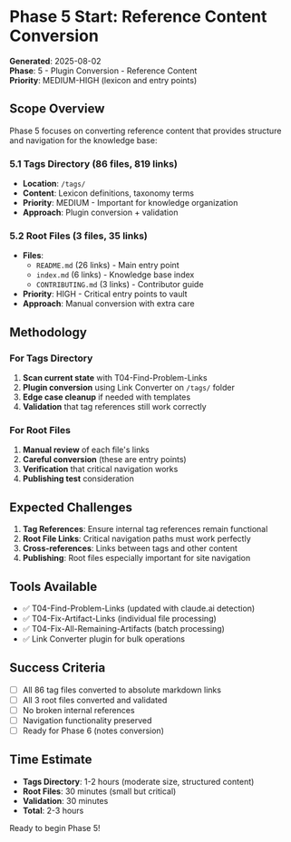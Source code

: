 # Phase 5 Start: Reference Content Conversion

**Generated**: 2025-08-02  
**Phase**: 5 - Plugin Conversion - Reference Content  
**Priority**: MEDIUM-HIGH (lexicon and entry points)

## Scope Overview

Phase 5 focuses on converting reference content that provides structure and navigation for the knowledge base:

### 5.1 Tags Directory (86 files, 819 links)
- **Location**: `/tags/`
- **Content**: Lexicon definitions, taxonomy terms
- **Priority**: MEDIUM - Important for knowledge organization
- **Approach**: Plugin conversion + validation

### 5.2 Root Files (3 files, 35 links)  
- **Files**: 
  - `README.md` (26 links) - Main entry point
  - `index.md` (6 links) - Knowledge base index
  - `CONTRIBUTING.md` (3 links) - Contributor guide
- **Priority**: HIGH - Critical entry points to vault
- **Approach**: Manual conversion with extra care

## Methodology

### For Tags Directory
1. **Scan current state** with T04-Find-Problem-Links
2. **Plugin conversion** using Link Converter on `/tags/` folder
3. **Edge case cleanup** if needed with templates
4. **Validation** that tag references still work correctly

### For Root Files  
1. **Manual review** of each file's links
2. **Careful conversion** (these are entry points)
3. **Verification** that critical navigation works
4. **Publishing test** consideration

## Expected Challenges

1. **Tag References**: Ensure internal tag references remain functional
2. **Root File Links**: Critical navigation paths must work perfectly  
3. **Cross-references**: Links between tags and other content
4. **Publishing**: Root files especially important for site navigation

## Tools Available

- ✅ T04-Find-Problem-Links (updated with claude.ai detection)
- ✅ T04-Fix-Artifact-Links (individual file processing)
- ✅ T04-Fix-All-Remaining-Artifacts (batch processing)
- ✅ Link Converter plugin for bulk operations

## Success Criteria

- [ ] All 86 tag files converted to absolute markdown links
- [ ] All 3 root files converted and validated
- [ ] No broken internal references  
- [ ] Navigation functionality preserved
- [ ] Ready for Phase 6 (notes conversion)

## Time Estimate

- **Tags Directory**: 1-2 hours (moderate size, structured content)
- **Root Files**: 30 minutes (small but critical)
- **Validation**: 30 minutes
- **Total**: 2-3 hours

Ready to begin Phase 5!
